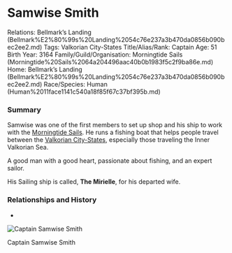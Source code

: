 # Samwise Smith

Relations: Bellmark’s Landing (Bellmark%E2%80%99s%20Landing%2054c76e237a3b470da0856b090bec2ee2.md) 
Tags: Valkorian City-States
Title/Alias/Rank: Captain
Age: 51
Birth Year: 3164
Family/Guild/Organisation: Morningtide Sails (Morningtide%20Sails%2064a204496aac40b0b1983f5c2f9ba86e.md) 
Home: Bellmark’s Landing (Bellmark%E2%80%99s%20Landing%2054c76e237a3b470da0856b090bec2ee2.md) 
Race/Species: Human (Human%2011face1141c540a18f85f67c37bf395b.md)

### Summary

Samwise was one of the first members to set up shop and his ship to work with the [Morningtide Sails](Morningtide%20Sails%2064a204496aac40b0b1983f5c2f9ba86e.md). He runs a fishing boat that helps people travel between the [Valkorian City-States](Valkorian%20City-States%2094cc103e39aa4dc4a9e2e08376851195.md), especially those traveling the Inner Valkorian Sea.

A good man with a good heart, passionate about fishing, and an expert sailor.

His Sailing ship is called, **The Mirielle**, for his departed wife.

### **Relationships and History**

-

![Captain Samwise Smith](image%20116.png)

Captain Samwise Smith